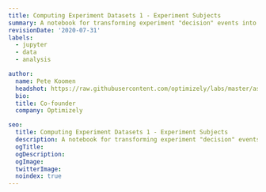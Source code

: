 ```yaml
---
title: Computing Experiment Datasets 1 - Experiment Subjects
summary: A notebook for transforming experiment "decision" events into an experiment subjects dataset
revisionDate: '2020-07-31'
labels:
  - jupyter
  - data
  - analysis

author:
  name: Pete Koomen
  headshot: https://raw.githubusercontent.com/optimizely/labs/master/assets/author-headshots/petekoomen.png
  bio:
  title: Co-founder
  company: Optimizely

seo:
  title: Computing Experiment Datasets 1 - Experiment Subjects
  description: A notebook for transforming experiment "decision" events into an experiment subjects dataset
  ogTitle:
  ogDescription:
  ogImage:
  twitterImage:
  noindex: true
---
```

